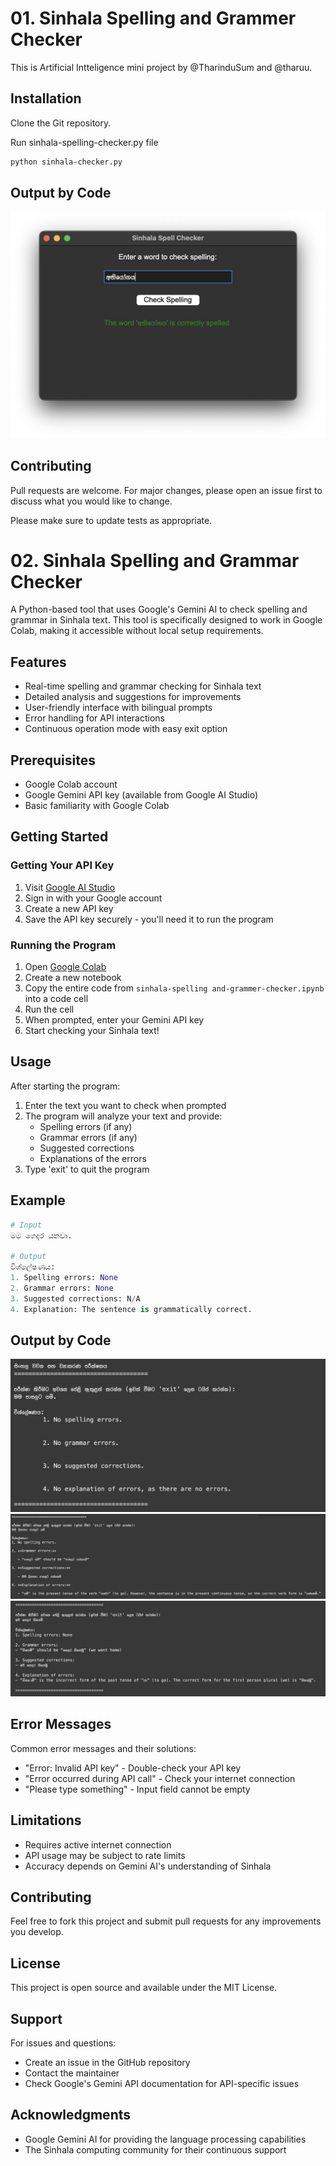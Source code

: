 # 01. Sinhala Spelling and Grammer Checker

This is Artificial Intteligence mini project by @TharinduSum and @tharuu.

## Installation

Clone the Git repository.

Run sinhala-spelling-checker.py file 

```bash
python sinhala-checker.py
```

## Output by Code

![image alt](https://github.com/TharinduSum/sumane-sinhala-spell-checker/blob/main/output1.jpg?raw=true)

## Contributing

Pull requests are welcome. For major changes, please open an issue first
to discuss what you would like to change.

Please make sure to update tests as appropriate.

# 02. Sinhala Spelling and Grammar Checker

A Python-based tool that uses Google's Gemini AI to check spelling and grammar in Sinhala text. This tool is specifically designed to work in Google Colab, making it accessible without local setup requirements.

## Features

- Real-time spelling and grammar checking for Sinhala text
- Detailed analysis and suggestions for improvements
- User-friendly interface with bilingual prompts
- Error handling for API interactions
- Continuous operation mode with easy exit option

## Prerequisites

- Google Colab account
- Google Gemini API key (available from Google AI Studio)
- Basic familiarity with Google Colab

## Getting Started

### Getting Your API Key

1. Visit [Google AI Studio](https://makersuite.google.com/app/apikey)
2. Sign in with your Google account
3. Create a new API key
4. Save the API key securely - you'll need it to run the program

### Running the Program

1. Open [Google Colab](https://colab.research.google.com/)
2. Create a new notebook
3. Copy the entire code from `sinhala-spelling and-grammer-checker.ipynb` into a code cell
4. Run the cell
5. When prompted, enter your Gemini API key
6. Start checking your Sinhala text!

## Usage

After starting the program:

1. Enter the text you want to check when prompted
2. The program will analyze your text and provide:
   - Spelling errors (if any)
   - Grammar errors (if any)
   - Suggested corrections
   - Explanations of the errors
3. Type 'exit' to quit the program

## Example

```python
# Input
මම ගෙදර යනවා.

# Output
විශ්ලේෂණය:
1. Spelling errors: None
2. Grammar errors: None
3. Suggested corrections: N/A
4. Explanation: The sentence is grammatically correct.
```
## Output by Code

![image alt](https://github.com/TharinduSum/sumane-sinhala-spell-checker/blob/main/g1.jpg?raw=true)
![image alt](https://github.com/TharinduSum/sumane-sinhala-spell-checker/blob/main/g2.jpg?raw=true)
![image alt](https://github.com/TharinduSum/sumane-sinhala-spell-checker/blob/main/g3.jpg?raw=true)

## Error Messages

Common error messages and their solutions:

- "Error: Invalid API key" - Double-check your API key
- "Error occurred during API call" - Check your internet connection
- "Please type something" - Input field cannot be empty

## Limitations

- Requires active internet connection
- API usage may be subject to rate limits
- Accuracy depends on Gemini AI's understanding of Sinhala

## Contributing

Feel free to fork this project and submit pull requests for any improvements you develop.

## License

This project is open source and available under the MIT License.

## Support

For issues and questions:
- Create an issue in the GitHub repository
- Contact the maintainer
- Check Google's Gemini API documentation for API-specific issues

## Acknowledgments

- Google Gemini AI for providing the language processing capabilities
- The Sinhala computing community for their continuous support

